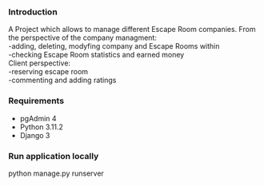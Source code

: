 ### Introduction ###

A Project which allows to manage different Escape Room companies.
From the perspective of the company managment:<br>
-adding, deleting, modyfing company and Escape Rooms within<br>
-checking Escape Room statistics and earned money<br>
Client perspective:<br>
-reserving escape room<br>
-commenting and adding ratings<br>

### Requirements ###

* pgAdmin 4
* Python 3.11.2
* Django 3

### Run application locally ###

python manage.py runserver 
